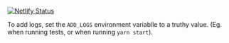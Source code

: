 [![Netlify Status](https://api.netlify.com/api/v1/badges/fe975674-cea9-44ed-b9f4-685c03d9f17c/deploy-status)](https://app.netlify.com/sites/xstate-wallet/deploys)

To add logs, set the `ADD_LOGS` environment variablle to a truthy value. (Eg. when running tests, or when running `yarn start`).
